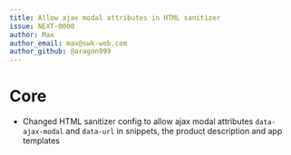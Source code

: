 ```yaml
---
title: Allow ajax modal attributes in HTML sanitizer
issue: NEXT-0000
author: Max
author_email: max@swk-web.com
author_github: @aragon999
---
```

# Core
* Changed HTML sanitizer config to allow ajax modal attributes `data-ajax-modal` and `data-url` in snippets, the product description and app templates
